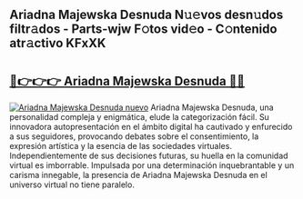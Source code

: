 ## Ariadna Majewska Desnuda N𝚞𝚎vos desn𝚞dos filtr𝚊dos - Parts-wjw F𝚘tos vid𝚎o - C𝚘ntenido atr𝚊ctivo KFxXK

# <h2><a href="http://mbbshjb.tromn.icu/?c=Ariadna+Majewska+Desnuda">🔗👉👉👉 Ariadna Majewska Desnuda 🔗🔗</a></h2>

[![Ariadna Majewska Desnuda nuevo](https://i.imgur.com/pEAQMta.gif)](http://mbbshjb.tromn.icu/?c=Ariadna+Majewska+Desnuda)
Ariadna Majewska Desnuda, una personalidad compleja y enigmática, elude la categorización fácil. Su innovadora autopresentación en el ámbito digital ha cautivado y enfurecido a sus seguidores, provocando debates sobre el consentimiento, la expresión artística y la esencia de las sociedades virtuales. Independientemente de sus decisiones futuras, su huella en la comunidad virtual es imborrable. Impulsada por una determinación inquebrantable y un carisma innegable, la presencia de Ariadna Majewska Desnuda en el universo virtual no tiene paralelo.
